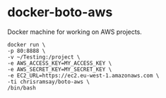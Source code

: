 # docker-boto-aws
Docker machine for working on AWS projects.

```
docker run \
-p 80:8888 \
-v ~/Testing:/project \
-e AWS_ACCESS_KEY=MY_ACCESS_KEY \
-e AWS_SECRET_KEY=MY_SECRET_KEY \
-e EC2_URL=https://ec2.eu-west-1.amazonaws.com \
-ti chrisramsay/boto-aws \
/bin/bash
```